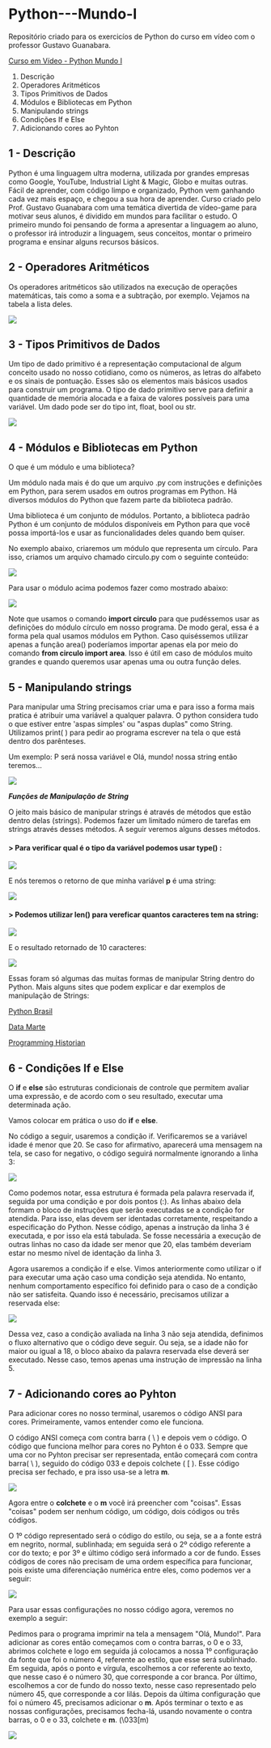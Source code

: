 # Python---Mundo-I
Repositório criado para os exercicíos de Python do curso em vídeo com o professor Gustavo Guanabara.

[Curso em Vídeo - Python Mundo I](https://youtu.be/S9uPNppGsGo)

1. Descrição
2. Operadores Aritméticos
3. Tipos Primitivos de Dados
4. Módulos e Bibliotecas em Python
5. Manipulando strings
6. Condições If e Else
7. Adicionando cores ao Pyhton

## 1 - Descrição
Python é uma linguagem ultra moderna, utilizada por grandes empresas como Google, YouTube, Industrial Light & Magic, Globo e muitas outras. Fácil de aprender, com código limpo e organizado, Python vem ganhando cada vez mais espaço, e chegou a sua hora de aprender. Curso criado pelo Prof. Gustavo Guanabara com uma temática divertida de vídeo-game para motivar seus alunos, é dividido em mundos para facilitar o estudo.
O primeiro mundo foi pensando de forma a apresentar a linguagem ao aluno, o professor irá introduzir a linguagem, seus conceitos, montar o primeiro programa e ensinar alguns recursos básicos.

## 2 - Operadores Aritméticos
Os operadores aritméticos são utilizados na execução de operações matemáticas, tais como a soma e a subtração, por exemplo. Vejamos na tabela a lista deles.

![](imagens/operadores_aritmeticos.png)

## 3 - Tipos Primitivos de Dados

Um tipo de dado primitivo é a representação computacional de algum conceito usado no nosso cotidiano, como os números, as letras do alfabeto e os sinais de pontuação. Esses são os elementos mais básicos usados para construir um programa. O tipo de dado primitivo serve para definir a quantidade de memória alocada e a faixa de valores possíveis para uma variável. Um dado pode ser do tipo int, float, bool ou str.

![](imagens/tipos.png)

## 4 - Módulos e Bibliotecas em Python
O que é um módulo e uma biblioteca?

Um módulo nada mais é do que um arquivo .py com instruções e definições em Python, para serem usados em outros programas em Python. Há diversos módulos do Python que fazem parte da biblioteca padrão. 

Uma biblioteca é um conjunto de módulos. Portanto, a biblioteca padrão Python é um conjunto de módulos disponíveis em Python para que você possa importá-los e usar as funcionalidades deles quando bem quiser.

No exemplo abaixo, criaremos um módulo que representa um círculo. Para isso, criamos um arquivo chamado circulo.py com o seguinte conteúdo:

![](imagens/modulo.png)
 
 Para usar o módulo acima podemos fazer como mostrado abaixo:
 
 ![](imagens/usando_modulo.png)
 
 Note que usamos o comando **import circulo** para que pudéssemos usar as definições do módulo círculo em nosso programa. De modo geral, essa é a forma pela qual usamos módulos em Python. Caso quiséssemos utilizar apenas a função area() poderíamos importar apenas ela por meio do comando **from circulo import area**. Isso é útil em caso de módulos muito grandes e quando queremos usar apenas uma ou outra função deles.
 
 ## 5 - Manipulando strings
 
 Para manipular uma String precisamos criar uma e para isso a forma mais pratica é atribuir uma variável a qualquer palavra. O python considera tudo o que estiver entre 'aspas simples' ou "aspas duplas" como String. Utilizamos print( ) para pedir ao programa escrever na tela o que está dentro dos parênteses.

Um exemplo: P será nossa variável e Olá, mundo! nossa string então teremos...

![](imagens/ola_mundo.png)

**_Funções de Manipulação de String_**

O jeito mais básico de manipular strings é através de métodos que estão dentro delas (strings). Podemos fazer um limitado número de tarefas em strings através desses métodos. A seguir veremos alguns desses métodos.

#### > Para verificar qual é o **tipo** da variável podemos usar type() :

![](imagens/type.png)                

E nós teremos o retorno de que minha variável **p** é uma string:

![](imagens/type_result.png)

#### > Podemos utilizar len() para vereficar quantos caracteres tem na string: 

![](imagens/len.png)

E o resultado retornado de 10 caracteres:

![](imagens/len_result.png)
 
 Essas foram só algumas das muitas formas de manipular String dentro do Python. Mais alguns sites que podem explicar e dar exemplos de manipulação de Strings:
 
 [Python Brasil](https://wiki.python.org.br/ManipulandoStringsComPython)
 
 [Data Marte](https://datamarte.com/como-manipular-strings-em-python/)
 
 [Programming Historian](https://programminghistorian.org/pt/licoes/manipular-strings-python)
 
 ## 6 - Condições If e Else
 
 O **if** e **else** são estruturas condicionais de controle que permitem avaliar uma expressão, e de acordo com o seu resultado, executar uma determinada ação.
 
 Vamos colocar em prática o uso do **if** e **else**.
 
 No código a seguir, usaremos a condição if. Verificaremos se a variável idade é menor que 20. Se caso for afirmativo, aparecerá uma mensagem na tela, se caso for negativo, o código seguirá normalmente ignorando a linha 3:
 
 ![](imagens/if.png)
 
Como podemos notar, essa estrutura é formada pela palavra reservada if, seguida por uma condição e por dois pontos (:). As linhas abaixo dela formam o bloco de instruções que serão executadas se a condição for atendida. Para isso, elas devem ser identadas corretamente, respeitando a especificação do Python. Nesse código, apenas a instrução da linha 3 é executada, e por isso ela está tabulada. Se fosse necessária a execução de outras linhas no caso da idade ser menor que 20, elas também deveriam estar no mesmo nível de identação da linha 3.

Agora usaremos a condição if e else. Vimos anteriormente como utilizar o if para executar uma ação caso uma condição seja atendida. No entanto, nenhum comportamento específico foi definido para o caso de a condição não ser satisfeita. Quando isso é necessário, precisamos utilizar a reservada else:

![](imagens/if_else.png)

Dessa vez, caso a condição avaliada na linha 3 não seja atendida, definimos o fluxo alternativo que o código deve seguir. Ou seja, se a idade não for maior ou igual a 18, o bloco abaixo da palavra reservada else deverá ser executado. Nesse caso, temos apenas uma instrução de impressão na linha 5.

## 7 - Adicionando cores ao Pyhton

Para adicionar cores no nosso terminal, usaremos o código ANSI para cores. Primeiramente, vamos entender como ele funciona.

O código ANSI começa com contra barra ( \ ) e depois vem o código. O código que funciona melhor para cores no Pyhton é o 033. Sempre que uma cor no Pyhton precisar ser representada, então começará com contra barra( \ ), seguido do código 033 e depois colchete ( [ ). Esse código precisa ser fechado, e pra isso usa-se a letra **m**.

![](imagens/ansi.png)

Agora entre o **colchete** e o **m** você irá preencher com "coisas". Essas "coisas" podem ser nenhum código, um código, dois códigos ou três códigos. 

O 1º código representado será o código do estilo, ou seja, se a a fonte estrá em negrito, normal, sublinhada; em seguida será o 2º código referente a cor do texto; e por 3º e último código será informado a cor de fundo. Esses códigos de cores não precisam de uma ordem específica para funcionar, pois existe uma diferenciação numérica entre eles, como podemos ver a seguir:

![](imagens/codigo_cores.png)

Para usar essas configurações no nosso código agora, veremos no exemplo a seguir: 

Pedimos para o programa imprimir na tela a mensagem "Olá, Mundo!". Para adicionar as cores então começamos com o contra barras, o 0 e o 33, abrimos colchete e logo em seguida já colocamos a nossa 1º configuração da fonte que foi o número 4, referente ao estilo, que esse será sublinhado. Em seguida, após o ponto e vírgula, escolhemos a cor referente ao texto, que nesse caso é o número 30, que corresponde a cor branca. Por último, escolhemos a cor de fundo do nosso texto, nesse caso representado pelo número 45, que corresponde a cor lilás. Depois da última configuração que foi o número 45, precisamos adicionar o **m**. Após terminar o texto e as nossas configurações, precisamos fecha-lá, usando novamente o contra barras, o 0 e o 33, colchete e **m**. (\033[m)

![](imagens/usando_cores.png)


